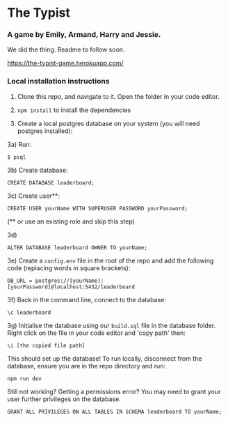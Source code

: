 # The Typist

### A game by Emily, Armand, Harry and Jessie.

We did the thing. Readme to follow soon.

https://the-typist-game.herokuapp.com/

### Local installation instructions

1. Clone this repo, and navigate to it. Open the folder in your code editor.

2. `npm install` to install the dependencies

3. Create a local postgres database on your system (you will need postgres installed):

3a) Run:
```
$ psql
```
3b) Create database:
```
CREATE DATABASE leaderboard;
```
3c) Create user**:
```
CREATE USER yourName WITH SUPERUSER PASSWORD yourPassword;
```
(** or use an existing role and skip this step)

3d)
```
ALTER DATABASE leaderboard OWNER TO yourName;
```
3e)
Create a `config.env` file in the root of the repo and add the following code (replacing words in square brackets):
```
DB_URL = postgres://[yourName]:[yourPassword]@localhost:5432/leaderboard
```
3f) 
Back in the command line, connect to the database:
```
\c leaderboard
```
3g) 
Initialise the database using our `build.sql` file in the database folder. Right click on the file in your code editor and 'copy path' then:
```
\i [the copied file path]
```
This should set up the database! To run locally, disconnect from the database, ensure you are in the repo directory and run:

```
npm run dev
```

Still not working? Getting a permissions error? You may need to grant your user further privileges on the database. 
```
GRANT ALL PRIVILEGES ON ALL TABLES IN SCHEMA leaderboard TO yourName;
```
